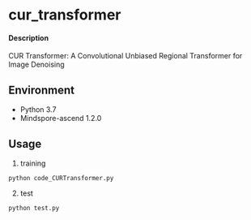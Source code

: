 # cur_transformer

#### Description
CUR Transformer: A Convolutional Unbiased Regional Transformer for Image Denoising

## Environment

- Python 3.7
- Mindspore-ascend 1.2.0

## Usage

1. training

```shell
python code_CURTransformer.py
```

2. test

```shell
python test.py
```